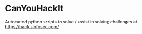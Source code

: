 # CanYouHackIt

Automated python scripts to solve / assist in solving challenges at https://hack.ainfosec.com/
